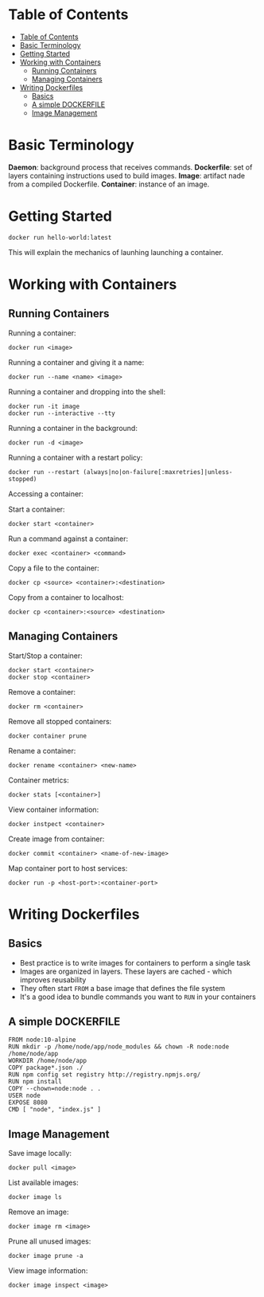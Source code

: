 # Table of Contents
- [Table of Contents](#table-of-contents)
- [Basic Terminology](#basic-terminology)
- [Getting Started](#getting-started)
- [Working with Containers](#working-with-containers)
  - [Running Containers](#running-containers)
  - [Managing Containers](#managing-containers)
- [Writing Dockerfiles](#writing-dockerfiles)
  - [Basics](#basics)
  - [A simple DOCKERFILE](#a-simple-dockerfile)
  - [Image Management](#image-management)


# Basic Terminology

**Daemon**: background process that receives commands.
**Dockerfile**: set of layers containing instructions used to build images.
**Image**: artifact nade from a compiled Dockerfile.
**Container**: instance of an image.

# Getting Started

```
docker run hello-world:latest
```
This will explain the mechanics of launhing launching a container.

# Working with Containers

## Running Containers
 
Running a container:
```
docker run <image>
```

Running a container and giving it a name:
```
docker run --name <name> <image>
```

Running a container and dropping into the shell:
```
docker run -it image
docker run --interactive --tty
```

Running a container in the background:
```
docker run -d <image>
```

Running a container with a restart policy:
```
docker run --restart (always|no|on-failure[:maxretries]|unless-stopped)
```

Accessing a container:

Start a container:
```
docker start <container>
```

Run a command against a container:
```
docker exec <container> <command>
```

Copy a file to the container:
```
docker cp <source> <container>:<destination>
```

Copy from a container to localhost:
```
docker cp <container>:<source> <destination>
```

## Managing Containers

Start/Stop a container:
```
docker start <container>
docker stop <container>
```

Remove a container:
```
docker rm <container>
```

Remove all stopped containers:
```
docker container prune
```

Rename a container:
```
docker rename <container> <new-name>
```

Container metrics:
```
docker stats [<container>]
```

View container information:
```
docker instpect <container>
```

Create image from container:
```
docker commit <container> <name-of-new-image>
```

Map container port to host services:
```
docker run -p <host-port>:<container-port>
```

# Writing Dockerfiles

## Basics

- Best practice is to write images for containers to perform a single task
- Images are organized in layers.  These layers are cached - which improves reusability
- They often start ```FROM``` a base image that defines the file system
- It's a good idea to bundle commands you want to ```RUN``` in your containers

## A simple DOCKERFILE

```
FROM node:10-alpine
RUN mkdir -p /home/node/app/node_modules && chown -R node:node /home/node/app
WORKDIR /home/node/app
COPY package*.json ./
RUN npm config set registry http://registry.npmjs.org/
RUN npm install
COPY --chown=node:node . .
USER node
EXPOSE 8080
CMD [ "node", "index.js" ]
```

## Image Management

Save image locally:
```
docker pull <image>
```

List available images:
```
docker image ls
```

Remove an image:
```
docker image rm <image>
```

Prune all unused images:
```
docker image prune -a
```

View image information:
```
docker image inspect <image>
```
